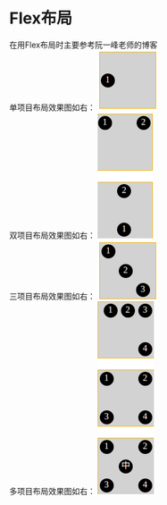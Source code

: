 # Flex布局
在用Flex布局时主要参考阮一峰老师的博客
<br/>单项目布局效果图如右：
![](https://github.com/lishundi/Flex/blob/master/%E5%8D%95%E9%A1%B9%E7%9B%AE%E5%B8%83%E5%B1%80.png)
<br/>双项目布局效果图如右：
![](https://github.com/lishundi/Flex/blob/master/%E5%8F%8C%E9%A1%B9%E7%9B%AE%E5%B8%83%E5%B1%80.png)
<br/>三项目布局效果图如右：
![](https://github.com/lishundi/Flex/blob/master/%E4%B8%89%E9%A1%B9%E7%9B%AE%E5%B8%83%E5%B1%80.png)
<br/>多项目布局效果图如右：
![](https://github.com/lishundi/Flex/blob/master/%E5%A4%9A%E9%A1%B9%E7%9B%AE%E5%B8%83%E5%B1%80.png)
